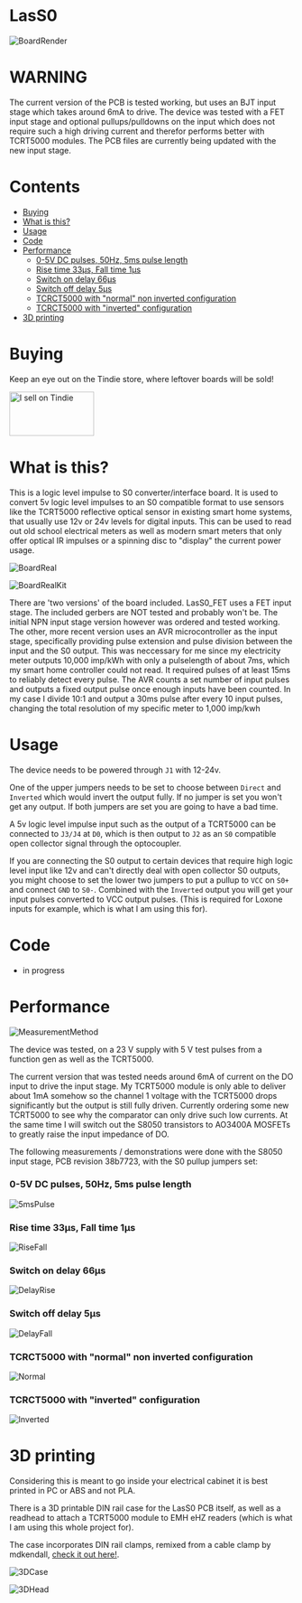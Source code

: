 # LasS0 <!-- omit in toc -->

![BoardRender](img/Nice.png)

# WARNING <!-- omit in toc -->

The current version of the PCB is tested working, but uses an BJT input stage which takes around 6mA to drive. The device was tested with a FET input stage and optional pullups/pulldowns on the input which does not require such a high driving current and therefor performs better with TCRT5000 modules. The PCB files are currently being updated with the new input stage.

# Contents <!-- omit in toc -->

- [Buying](#buying)
- [What is this?](#what-is-this)
- [Usage](#usage)
- [Code](#code)
- [Performance](#performance)
    - [0-5V DC pulses, 50Hz, 5ms pulse length](#0-5v-dc-pulses-50hz-5ms-pulse-length)
    - [Rise time 33µs, Fall time 1µs](#rise-time-33µs-fall-time-1µs)
    - [Switch on delay 66µs](#switch-on-delay-66µs)
    - [Switch off delay 5µs](#switch-off-delay-5µs)
    - [TCRCT5000 with "normal" non inverted configuration](#tcrct5000-with-normal-non-inverted-configuration)
    - [TCRCT5000 with "inverted" configuration](#tcrct5000-with-inverted-configuration)
- [3D printing](#3d-printing)

# Buying

Keep an eye out on the Tindie store, where leftover boards will be sold!

<a href="https://www.tindie.com/stores/binary-6/?ref=offsite_badges&utm_source=sellers_Chrismettal&utm_medium=badges&utm_campaign=badge_medium"><img src="https://d2ss6ovg47m0r5.cloudfront.net/badges/tindie-mediums.png" alt="I sell on Tindie" width="150" height="78"></a>

# What is this?

This is a logic level impulse to S0 converter/interface board. It is used to convert 5v logic level impulses to an S0 compatible format to use sensors like the TCRT5000 reflective optical sensor in existing smart home systems, that usually use 12v or 24v levels for digital inputs. This can be used to read out old school electrical meters as well as modern smart meters that only offer optical IR impulses or a spinning disc to "display" the current power usage.

![BoardReal](img/Board.jpg)

![BoardRealKit](img/BoardKit.jpg)

There are 'two versions' of the board included. LasS0_FET uses a FET input stage. The included gerbers are NOT tested and probably won't be. The initial NPN input stage version however was ordered and tested working.
The other, more recent version uses an AVR microcontroller as the input stage, specifically providing pulse extension and pulse division between the input and the S0 output. This was neccessary for me since my electricity meter outputs 10,000 imp/kWh with only a pulselength of about 7ms, which my smart home controller could not read. It required pulses of at least 15ms to reliably detect every pulse. The AVR counts a set number of input pulses and outputs a fixed output pulse once enough inputs have been counted. In my case I divide 10:1 and output a 30ms pulse after every 10 input pulses, changing the total resolution of my specific meter to 1,000 imp/kwh

# Usage

The device needs to be powered through `J1` with 12-24v.

One of the upper jumpers needs to be set to choose between `Direct` and `Inverted` which would invert the output fully. If no jumper is set you won't get any output. If both jumpers are set you are going to have a bad time.

A 5v logic level impulse input such as the output of a TCRT5000 can be connected to `J3/J4` at `D0`, which is then output to `J2` as an `S0` compatible open collector signal through the optocoupler.

If you are connecting the S0 output to certain devices that require high logic level input like 12v and can't directly deal with open collector S0 outputs, you might choose to set the lower two jumpers to put a pullup to `VCC` on `S0+` and connect `GND` to `S0-`. Combined with the `Inverted` output you will get your input pulses converted to VCC output pulses. (This is required for Loxone inputs for example, which is what I am using this for).

# Code

- in progress

# Performance

![MeasurementMethod](img/CRO.jpg)

The device was tested, on a 23 V supply with 5 V test pulses from a function gen as well as the TCRT5000.

The current version that was tested needs around 6mA of current on the DO input to drive the input stage. My TCRT5000 module is only able to deliver about 1mA somehow so the channel 1 voltage with the TCRT5000 drops significantly but the output is still fully driven. Currently ordering some new TCRT5000 to see why the comparator can only drive such low currents. At the same time I will switch out the S8050 transistors to AO3400A MOSFETs to greatly raise the input impedance of DO. 

The following measurements / demonstrations were done with the S8050 input stage, PCB revision 38b7723, with the S0 pullup jumpers set:

### 0-5V DC pulses, 50Hz, 5ms pulse length

![5msPulse](img/5msPulse.png)

### Rise time 33µs, Fall time 1µs

![RiseFall](img/RiseFall.png)

### Switch on delay 66µs

![DelayRise](img/DelayRise.png)

### Switch off delay 5µs

![DelayFall](img/DelayFall.png)

### TCRCT5000 with "normal" non inverted configuration

![Normal](img/TCRT5000Normal.png)

### TCRCT5000 with "inverted" configuration

![Inverted](img/TCRT5000Inverted.png)

# 3D printing

Considering this is meant to go inside your electrical cabinet it is best printed in PC or ABS and not PLA.

There is a 3D printable DIN rail case for the LasS0 PCB itself, as well as a readhead to attach a TCRT5000 module to EMH eHZ readers (which is what I am using this whole project for).

The case incorporates DIN rail clamps, remixed from a cable clamp by mdkendall, [check it out here!](https://www.thingiverse.com/thing:2613804).

![3DCase](img/3D.png)

![3DHead](img/3Dhead.png)

